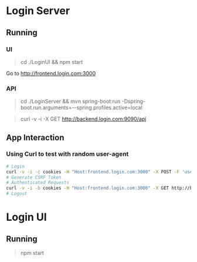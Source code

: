 # Login Server

## Running

### UI

> cd ./LoginUI && npm start

Go to http://frontend.login.com:3000

### API

> cd ./LoginServer && mvn spring-boot:run -Dspring-boot.run.arguments=--spring.profiles.active=local

> curl -v -i -X GET http://backend.login.com:9090/api

## App Interaction

### Using Curl to test with random user-agent

```bash
# Login
curl -v -i -c cookies -H "Host:frontend.login.com:3000" -X POST -F 'username=williamluo7777' -F 'password=abc123' http://backend.login.com:9090/app/login
# Generate CSRF Token
# Authenticated Requests
curl -v -i -b cookies -H "Host:frontend.login.com:3000" -X GET http://backend.login.com:9090/api/users/2
# Logout
```

# Login UI

## Running

> npm start